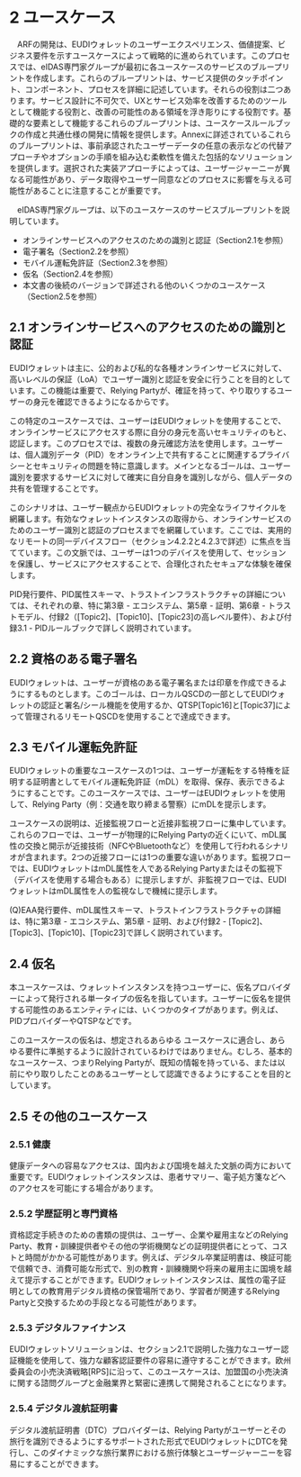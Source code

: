 # 2 ユースケース

　ARFの開発は、EUDIウォレットのユーザーエクスペリエンス、価値提案、ビジネス要件を示すユースケースによって戦略的に進められています。このプロセスでは、eIDAS専門家グループが最初に各ユースケースのサービスのブループリントを作成します。これらのブループリントは、サービス提供のタッチポイント、コンポーネント、プロセスを詳細に記述しています。それらの役割は二つあります。サービス設計に不可欠で、UXとサービス効率を改善するためのツールとして機能する役割と、改善の可能性のある領域を浮き彫りにする役割です。基礎的な要素として機能するこれらのブループリントは、ユースケースルールブックの作成と共通仕様の開発に情報を提供します。Annexに詳述されているこれらのブループリントは、事前承認されたユーザーデータの任意の表示などの代替アプローチやオプションの手順を組み込む柔軟性を備えた包括的なソリューションを提供します。選択された実装アプローチによっては、ユーザージャーニーが異なる可能性があり、データ取得やユーザー同意などのプロセスに影響を与える可能性があることに注意することが重要です。

　eIDAS専門家グループは、以下のユースケースのサービスブループリントを説明しています。

- オンラインサービスへのアクセスのための識別と認証（Section2.1を参照）
- 電子署名（Section2.2を参照）
- モバイル運転免許証（Section2.3を参照）
- 仮名（Section2.4を参照）
- 本文書の後続のバージョンで詳述される他のいくつかのユースケース（Section2.5を参照）

## 2.1 オンラインサービスへのアクセスのための識別と認証

EUDIウォレットは主に、公的および私的な各種オンラインサービスに対して、高いレベルの保証（LoA）でユーザー識別と認証を安全に行うことを目的としています。この機能は重要で、Relying Partyが、確証を持って、やり取りするユーザーの身元を確認できるようになるからです。

この特定のユースケースでは、ユーザーはEUDIウォレットを使用することで、オンラインサービスにアクセスする際に自分の身元を高いセキュリティのもと、認証します。このプロセスでは、複数の身元確認方法を使用します。ユーザーは、個人識別データ（PID）をオンライン上で共有することに関連するプライバシーとセキュリティの問題を特に意識します。メインとなるゴールは、ユーザー識別を要求するサービスに対して確実に自分自身を識別しながら、個人データの共有を管理することです。

このシナリオは、ユーザー観点からEUDIウォレットの完全なライフサイクルを網羅します。有効なウォレットインスタンスの取得から、オンラインサービスのためのユーザー識別と認証のプロセスまでを網羅しています。ここでは、実用的なリモートの同一デバイスフロー（セクション4.2.2と4.2.3で詳述）に焦点を当てています。この文脈では、ユーザーは1つのデバイスを使用して、セッションを保護し、サービスにアクセスすることで、合理化されたセキュアな体験を確保します。

PID発行要件、PID属性スキーマ、トラストインフラストラクチャの詳細については、それぞれの章、特に第3章 - エコシステム、第5章 - 証明、第6章 - トラストモデル、付録2（\[Topic2\]、\[Topic10\]、\[Topic23\]の高レベル要件）、および付録3.1 - PIDルールブックで詳しく説明されています。

## 2.2 資格のある電子署名

EUDIウォレットは、ユーザーが資格のある電子署名または印章を作成できるようにするものとします。このゴールは、ローカルQSCDの一部としてEUDIウォレットの認証と署名/シール機能を使用するか、QTSP\[Topic16\]と\[Topic37\]によって管理されるリモートQSCDを使用することで達成できます。

## 2.3 モバイル運転免許証

EUDIウォレットの重要なユースケースの1つは、ユーザーが運転をする特権を証明する証明書としてモバイル運転免許証（mDL）を取得、保存、表示できるようにすることです。このユースケースでは、ユーザーはEUDIウォレットを使用して、Relying Party（例：交通を取り締まる警察）にmDLを提示します。

ユースケースの説明は、近接監視フローと近接非監視フローに集中しています。これらのフローでは、ユーザーが物理的にRelying Partyの近くにいて、mDL属性の交換と開示が近接技術（NFCやBluetoothなど）を使用して行われるシナリオが含まれます。2つの近接フローには1つの重要な違いがあります。監視フローでは、EUDIウォレットはmDL属性を人であるRelying Partyまたはその監視下（デバイスを使用する場合もある）に提示しますが、非監視フローでは、EUDIウォレットはmDL属性を人の監視なしで機械に提示します。

(Q)EAA発行要件、mDL属性スキーマ、トラストインフラストラクチャの詳細は、特に第3章 - エコシステム、第5章 - 証明、および付録2 - \[Topic2\]、\[Topic3\]、\[Topic10\]、\[Topic23\]で詳しく説明されています。

## 2.4 仮名

本ユースケースは、ウォレットインスタンスを持つユーザーに、仮名プロバイダーによって発行される単一タイプの仮名を指しています。ユーザーに仮名を提供する可能性のあるエンティティには、いくつかのタイプがあります。例えば、PIDプロバイダーやQTSPなどです。

このユースケースの仮名は、想定されるあらゆる ユースケースに適合し、あらゆる要件に準拠するように設計されているわけではありません。むしろ、基本的なユースケース、つまりRelying Partyが、既知の情報を持っている、または以前にやり取りしたことのあるユーザーとして認識できるようにすることを目的としています。

## 2.5 その他のユースケース

### 2.5.1 健康

健康データへの容易なアクセスは、国内および国境を越えた文脈の両方において重要です。EUDIウォレットインスタンスは、患者サマリー、電子処方箋などへのアクセスを可能にする場合があります。

### 2.5.2 学歴証明と専門資格

資格認定手続きのための書類の提供は、ユーザー、企業や雇用主などのRelying Party、教育・訓練提供者やその他の学術機関などの証明提供者にとって、コストと時間がかかる可能性があります。例えば、デジタル卒業証明書は、検証可能で信頼でき、消費可能な形式で、別の教育・訓練機関や将来の雇用主に国境を越えて提示することができます。EUDIウォレットインスタンスは、属性の電子証明としての教育用デジタル資格の保管場所であり、学習者が関連するRelying Partyと交換するための手段となる可能性があります。

### 2.5.3 デジタルファイナンス

EUDIウォレットソリューションは、セクション2.1で説明した強力なユーザー認証機能を使用して、強力な顧客認証要件の容易に遵守することができます。欧州委員会の小売決済戦略\[RPS\]に沿って、このユースケースは、加盟国の小売決済に関する諮問グループと金融業界と緊密に連携して開発されることになります。

### 2.5.4 デジタル渡航証明書

デジタル渡航証明書（DTC）プロバイダーは、Relying Partyがユーザーとその旅行を識別できるようにするサポートされた形式でEUDIウォレットにDTCを発行し、このダイナミックな旅行業界における旅行体験とユーザージャーニーを容易にすることができます。
